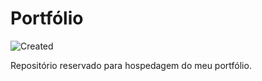 # Portfólio

![Created](https://img.shields.io/badge/created%20in-july%202017-blue.svg)

Repositório reservado para hospedagem do meu portfólio.
